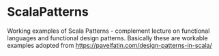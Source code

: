 ScalaPatterns
=============

Working examples of Scala Patterns - complement lecture on functional languages and functional design patterns. Basically
these are workable examples adopted from https://pavelfatin.com/design-patterns-in-scala/
